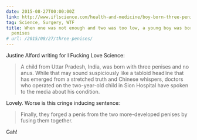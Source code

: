 ```yaml
---
date: 2015-08-27T00:00:00Z
link: http://www.iflscience.com/health-and-medicine/boy-born-three-penises-and-no-anus-successfully-operated
tag: Science, Surgery, WTF
title: When one was not enough and two was too low, a young boy was born with three
  penises
# url: /2015/08/27/three-penises/
---
```


Justine Alford writing for I Fucking Love Science:

> A child from Uttar Pradesh, India, was born with three penises and no anus. While that may sound suspiciously like a tabloid headline that has emerged from a stretched truth and Chinese whispers, doctors who operated on the two-year-old child in Sion Hospital have spoken to the media about his condition.

Lovely. Worse is this cringe inducing sentence:

> Finally, they forged a penis from the two more-developed penises by fusing them together.

Gah!
